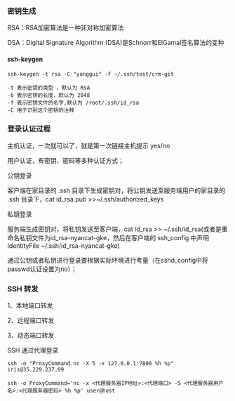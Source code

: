 ### 密钥生成

RSA：RSA加密算法是一种非对称加密算法

DSA：Digital Signature Algorithm (DSA)是Schnorr和ElGamal签名算法的变种

#### ssh-keygen

```
ssh-keygen -t rsa -C "yonggui" -f ~/.ssh/test/crm-git
 
-t 表示密钥的类型 ，默认为 RSA
-b 表示密钥的长度，默认为 2048
-f 表示密钥文件的名字,默认为 /root/.ssh/id_rsa
-C 用于识别这个密钥的注释 
```



### 登录认证过程

主机认证，一次就可以了，就是第一次链接主机提示 yes/no

用户认证，有密钥、密码等多种认证方式；

公钥登录

客户端在家目录的 .ssh 目录下生成密钥对，将公钥发送至服务端用户的家目录的 .ssh 目录下，cat id_rsa.pub >>~/.ssh/authorized_keys

私钥登录

服务端生成密钥对，将私钥发送至客户端，cat id_rsa >> ~/.ssh/id_rsa(或者是重命名私钥文件为id_rsa-nyancat-gke，然后在客户端的 ssh_config 中声明 IdentityFile ~/.ssh/id_rsa-nyancat-gke)

通过公钥或者私钥进行登录要根据实际环境进行考量（在sshd_config中将passwd认证设置为no）；







### SSH 转发

1、本地端口转发

2、远程端口转发

3、动态端口转发



SSH 通过代理登录

```
ssh -o "ProxyCommand nc -X 5 -x 127.0.0.1:7890 %h %p" iris@35.229.237.99

ssh -o ProxyCommand='nc -x <代理服务器IP地址>:<代理端口> -S <代理服务器用户名>:<代理服务器密码> %h %p' user@host
```


